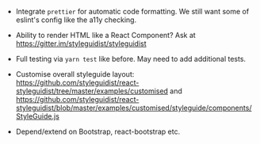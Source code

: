 * Integrate `prettier` for automatic code formatting. We still want some of
  eslint's config like the a11y checking.

* Ability to render HTML like a React Component?
  Ask at https://gitter.im/styleguidist/styleguidist

* Full testing via `yarn test` like before. May need to add additional tests.

* Customise overall styleguide layout:
  https://github.com/styleguidist/react-styleguidist/tree/master/examples/customised and
  https://github.com/styleguidist/react-styleguidist/blob/master/examples/customised/styleguide/components/StyleGuide.js

* Depend/extend on Bootstrap, react-bootstrap etc.

